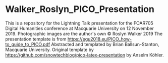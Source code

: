 # Walker_Roslyn_PICO_Presentation
This is a repository for the Lightning Talk presentation for the FOAR705 Digital Humanities conference at Macquarie University on 12 November 2019.
Photographic images are the author's own © Roslyn Walker 2019
The presentation template is from https://egu2018.eu/PICO_how-to_guide_to_PICO.pdf
Abstracted and templated by Brian Ballsun-Stanton, Macquarie University.
Original template by https://github.com/snowtechblog/pico-latex-presentation by Anselm Köhler.
